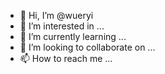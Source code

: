 - 👋 Hi, I’m @wueryi
- 👀 I’m interested in ...
- 🌱 I’m currently learning ...
- 💞️ I’m looking to collaborate on ...
- 📫 How to reach me ...

<!---
wueryi/wueryi is a ✨ special ✨ repository because its `README.md` (this file) appears on your GitHub profile.
You can click the Preview link to take a look at your changes.
--->
